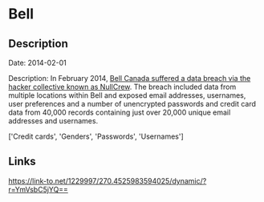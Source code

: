 # Bell

## Description

Date: 2014-02-01

Description:
In February 2014, <a href="http://news.softpedia.com/news/Hackers-Claim-to-Have-Breached-Bell-Canada-s-Systems-422952.shtml?utm_medium=twitter&utm_source=FredToadster" target="_blank" rel="noopener">Bell Canada suffered a data breach via the hacker collective known as NullCrew</a>. The breach included data from multiple locations within Bell and exposed email addresses, usernames, user preferences and a number of unencrypted passwords and credit card data from 40,000 records containing just over 20,000 unique email addresses and usernames.


['Credit cards', 'Genders', 'Passwords', 'Usernames']

## Links

https://link-to.net/1229997/270.4525983594025/dynamic/?r=YmVsbC5jYQ==
